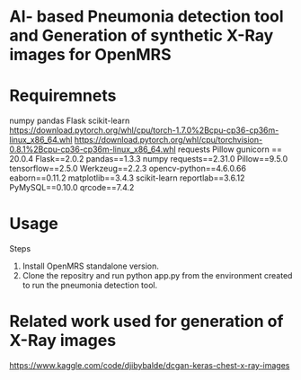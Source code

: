 # AI- based Pneumonia detection tool and Generation of synthetic X-Ray images for OpenMRS 

# Requiremnets
numpy
pandas
Flask
scikit-learn
https://download.pytorch.org/whl/cpu/torch-1.7.0%2Bcpu-cp36-cp36m-linux_x86_64.whl
https://download.pytorch.org/whl/cpu/torchvision-0.8.1%2Bcpu-cp36-cp36m-linux_x86_64.whl
requests
Pillow
gunicorn == 20.0.4
Flask==2.0.2
pandas==1.3.3
numpy
requests==2.31.0
Pillow==9.5.0
tensorflow==2.5.0
Werkzeug==2.2.3
opencv-python==4.6.0.66
eaborn==0.11.2
matplotlib==3.4.3
scikit-learn
reportlab==3.6.12
PyMySQL==0.10.0
qrcode==7.4.2


# Usage
Steps
1. Install OpenMRS standalone version.
2. Clone the repositry and run python app.py from the environment created to run the pneumonia detection tool.

# Related work used for generation of X-Ray images 
https://www.kaggle.com/code/djibybalde/dcgan-keras-chest-x-ray-images

